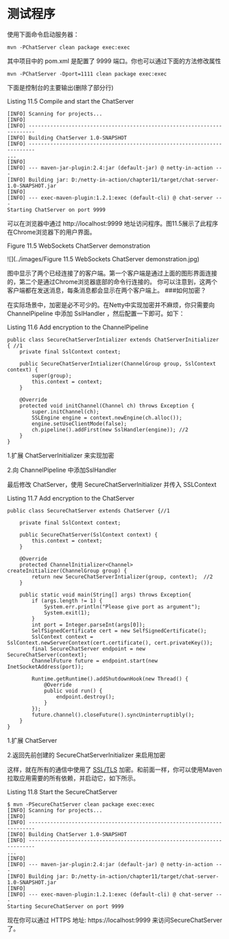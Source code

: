 测试程序
====

使用下面命令启动服务器：

	mvn -PChatServer clean package exec:exec

其中项目中的 pom.xml 是配置了 9999 端口。你也可以通过下面的方法修改属性

	mvn -PChatServer -Dport=1111 clean package exec:exec

下面是控制台的主要输出(删除了部分行)

Listing 11.5 Compile and start the ChatServer
	
	[INFO] Scanning for projects...
	[INFO]
	[INFO] ------------------------------------------------------------------------
	[INFO] Building ChatServer 1.0-SNAPSHOT
	[INFO] ------------------------------------------------------------------------
	...
	[INFO]
	[INFO] --- maven-jar-plugin:2.4:jar (default-jar) @ netty-in-action ---
	[INFO] Building jar: D:/netty-in-action/chapter11/target/chat-server-1.0-SNAPSHOT.jar
	[INFO]
	[INFO] --- exec-maven-plugin:1.2.1:exec (default-cli) @ chat-server ---
	Starting ChatServer on port 9999

可以在浏览器中通过 http://localhost:9999 地址访问程序。图11.5展示了此程序在Chrome浏览器下的用户界面。

Figure 11.5 WebSockets ChatServer demonstration

![](../images/Figure 11.5 WebSockets ChatServer demonstration.jpg)

图中显示了两个已经连接了的客户端。第一个客户端是通过上面的图形界面连接的，第二个是通过Chrome浏览器底部的命令行连接的。
你可以注意到，这两个客户端都在发送消息，每条消息都会显示在两个客户端上。
###如何加密？

在实际场景中，加密是必不可少的。在Netty中实现加密并不麻烦，你只需要向 ChannelPipeline 中添加 SslHandler ，然后配置一下即可。如下：

Listing 11.6 Add encryption to the ChannelPipeline

	public class SecureChatServerIntializer extends ChatServerInitializer {	//1
	    private final SslContext context;
	
	    public SecureChatServerIntializer(ChannelGroup group, SslContext context) {
	        super(group);
	        this.context = context;
	    }
	
	    @Override
	    protected void initChannel(Channel ch) throws Exception {
	        super.initChannel(ch);
	        SSLEngine engine = context.newEngine(ch.alloc());
	        engine.setUseClientMode(false);
	        ch.pipeline().addFirst(new SslHandler(engine)); //2
	    }
	}
	
1.扩展 ChatServerInitializer 来实现加密

2.向 ChannelPipeline 中添加SslHandler

最后修改 ChatServer，使用 SecureChatServerInitializer 并传入 SSLContext

Listing 11.7 Add encryption to the ChatServer

	public class SecureChatServer extends ChatServer {//1
	
	    private final SslContext context;
	
	    public SecureChatServer(SslContext context) {
	        this.context = context;
	    }
	
	    @Override
	    protected ChannelInitializer<Channel> createInitializer(ChannelGroup group) {
	        return new SecureChatServerIntializer(group, context);	//2
	    }
	
	    public static void main(String[] args) throws Exception{
	        if (args.length != 1) {
	            System.err.println("Please give port as argument");
	            System.exit(1);
	        }
	        int port = Integer.parseInt(args[0]);
	        SelfSignedCertificate cert = new SelfSignedCertificate();
	        SslContext context = SslContext.newServerContext(cert.certificate(), cert.privateKey());
	        final SecureChatServer endpoint = new SecureChatServer(context);
	        ChannelFuture future = endpoint.start(new InetSocketAddress(port));
	
	        Runtime.getRuntime().addShutdownHook(new Thread() {
	            @Override
	            public void run() {
	                endpoint.destroy();
	            }
	        });
	        future.channel().closeFuture().syncUninterruptibly();
	    }
	}

1.扩展 ChatServer

2.返回先前创建的 SecureChatServerInitializer 来启用加密

这样，就在所有的通信中使用了 [SSL/TLS](http://tools.ietf.org/html/rfc5246) 加密。和前面一样，你可以使用Maven拉取应用需要的所有依赖，并启动它，如下所示。

Listing 11.8 Start the SecureChatServer
	
	$ mvn -PSecureChatServer clean package exec:exec
	[INFO] Scanning for projects...
	[INFO]
	[INFO] ------------------------------------------------------------------------
	[INFO] Building ChatServer 1.0-SNAPSHOT
	[INFO] ------------------------------------------------------------------------
	...
	[INFO]
	[INFO] --- maven-jar-plugin:2.4:jar (default-jar) @ netty-in-action ---
	[INFO] Building jar: D:/netty-in-action/chapter11/target/chat-server-1.0-SNAPSHOT.jar
	[INFO]
	[INFO] --- exec-maven-plugin:1.2.1:exec (default-cli) @ chat-server ---
	Starting SecureChatServer on port 9999
	
现在你可以通过 HTTPS 地址: https://localhost:9999   来访问SecureChatServer 了。

